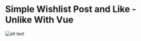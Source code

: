 # Simple Wishlist Post and Like - Unlike With Vue

![alt text]('img/wishlist.png' "Wishlist with vue")
